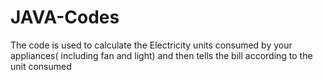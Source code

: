 # JAVA-Codes
The code is used to calculate the Electricity units consumed by your appliances( including fan and light) and then tells the bill according to the unit consumed 
